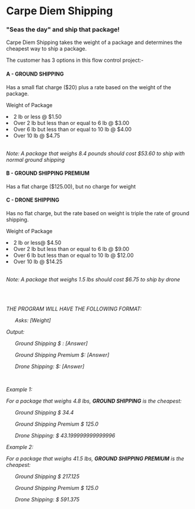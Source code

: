 <h1>Carpe Diem Shipping</h1>
<h3>"Seas the day" and ship that package!</h3>
<p>Carpe Diem Shipping takes the weight of a package and determines the cheapest way to ship a package.</p>
<p> The customer has 3 options in this flow control project:-
<br>
<h4>A - GROUND SHIPPING</h4>
<p>Has a small flat charge ($20) plus a rate based on the weight of the package.</p>

<p>Weight of Package</p>
<li>2 lb or less @ $1.50</li>
<li>Over 2 lb but less than or equal to 6 lb @ $3.00</li>
<li>Over 6 lb but less than or equal to 10 lb @ $4.00</li>
<li>Over 10 lb @ $4.75</li>




<br>
<p><i>Note: A package that weighs 8.4 pounds should cost $53.60 to ship with normal ground shipping</i></p>


<h4>B - GROUND SHIPPING PREMIUM</h4>
<p>Has a flat charge ($125.00), but no charge for weight</p>


<h4>C - DRONE SHIPPING</h4>
<p>Has no flat charge, but the rate based on weight is triple the rate of ground shipping.</p>

<p>Weight of Package</p>
<li>2 lb or less@ $4.50</li>
<li>Over 2 lb but less than or equal to 6 lb @ $9.00</li>
<li>Over 6 lb but less than or equal to 10 lb @ $12.00</li>
<li>Over 10 lb @ $14.25</li>

<br>
<p><i>Note: A package that weighs 1.5 lbs should cost $6.75 to ship by drone<i></p>

<br>
<br>
<p>THE PROGRAM WILL HAVE THE FOLLOWING FORMAT:</p>

  <ul>Asks: [Weight]</ul>
  <p>Output:</p>
  <ul>Ground Shipping $ : [Answer]</ul>
  <ul>Ground Shipping Premium $: [Answer]</ul>
  <ul>Drone Shipping: $: [Answer]</ul>

<br>
<p>Example 1: </p>
<p>For a package that weighs 4.8 lbs, <b>GROUND SHIPPING</b> is the cheapest:</p>

  <ul>Ground Shipping $ 34.4</ul>
  <ul>Ground Shipping Premium $ 125.0</ul>
  <ul>Drone Shipping: $ 43.199999999999996</ul>

<p>Example 2: </p>
<p>For a package that weighs 41.5 lbs, <b>GROUND SHIPPING PREMIUM</b> is the cheapest:</p>

  <ul>Ground Shipping $ 217.125</ul>
  <ul>Ground Shipping Premium $ 125.0</ul>
  <ul>Drone Shipping: $ 591.375</ul>
